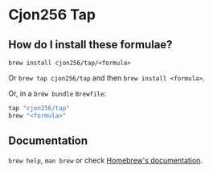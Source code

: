 # Cjon256 Tap

## How do I install these formulae?

`brew install cjon256/tap/<formula>`

Or `brew tap cjon256/tap` and then `brew install <formula>`.

Or, in a `brew bundle` `Brewfile`:

```ruby
tap "cjon256/tap"
brew "<formula>"
```

## Documentation

`brew help`, `man brew` or check [Homebrew's documentation](https://docs.brew.sh).
